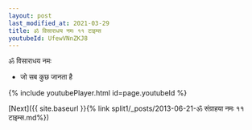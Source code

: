 ```yaml
---
layout: post
last_modified_at: 2021-03-29
title: ॐ विसाराधय नमः ११ टाइम्स
youtubeId: UfewVNnZKJ8
---
```

 
 
 ॐ विसाराधय नमः  
 
 -  जो सब कुछ जानता है 
 
  
 
  
 
 
 
 
 
 


{% include youtubePlayer.html id=page.youtubeId %}
 
[Next]({{ site.baseurl }}{% link  split1/_posts/2013-06-21-ॐ संग्राहया नमः ११ टाइम्स.md%})
 
